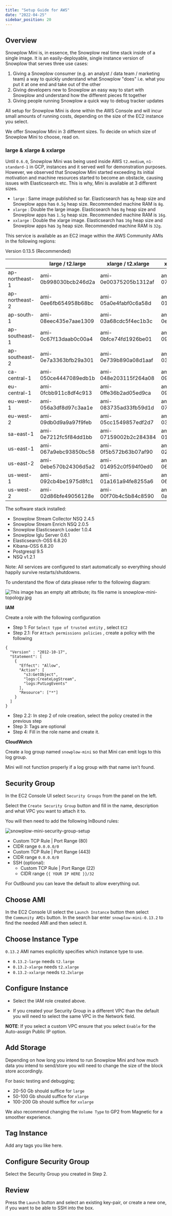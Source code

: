 ```yaml
---
title: "Setup Guide for AWS"
date: "2022-04-25"
sidebar_position: 20
---
```


## Overview

Snowplow Mini is, in essence, the Snowplow real time stack inside of a single image. It is an easily-deployable, single instance version of Snowplow that serves three use cases:

1. Giving a Snowplow consumer (e.g. an analyst / data team / marketing team) a way to quickly understand what Snowplow "does" i.e. what you put it at one end and take out of the other
2. Giving developers new to Snowplow an easy way to start with Snowplow and understand how the different pieces fit together
3. Giving people running Snowplow a quick way to debug tracker updates

All setup for Snowplow Mini is done within the AWS Console and will incur small amounts of running costs, depending on the size of the EC2 instance you select.

We offer Snowplow Mini in 3 different sizes. To decide on which size of Snowplow Mini to choose, read on.

### large & xlarge & xxlarge

Until `0.6.0`, Snowplow Mini was being used inside AWS `t2.medium`, `n1-standard-1` in GCP, instances and it served well for demonstration purposes. However, we observed that Snowplow Mini started exceeding its initial motivation and machine resources started to become an obstacle, causing issues with Elasticsearch etc. This is why, Mini is available at 3 different sizes.

- `large` : Same image published so far. Elasticsearch has `4g` heap size and Snowplow apps has `0.5g` heap size. Recommended machine RAM is `8g`.
- `xlarge` : Double the large image. Elasticsearch has `8g` heap size and Snowplow apps has `1.5g` heap size. Recommended machine RAM is `16g`.
- `xxlarge` : Double the xlarge image. Elasticsearch has `16g` heap size and Snowplow apps has `3g` heap size. Recommended machine RAM is `32g`.

This service is available as an EC2 image within the AWS Community AMIs in the following regions:

Version 0.13.5 (Recommended)

|  | large / t2.large | xlarge / t2.xlarge | xxlarge / t2.xxlarge |
| --- | --- | --- | --- |
| ap-northeast-1 | ami-0b998030bcb246d2a | ami-0e00375205b1312af | ami-07b9b4aad780ab926 |
| ap-northeast-2 | ami-0ee6fb654958b68bc | ami-05a0e4fabf0c6a58d | ami-01ff52fadaaa80c59 |
| ap-south-1 | ami-08eec435e7aae1309 | ami-03a68cdc5f4ec1b3c | ami-0eff78e40bc1c6746 |
| ap-southeast-1 | ami-0c67f13daab0c00a4 | ami-0bfce74fd1926be01 | ami-090df3c82c7076269 |
| ap-southeast-2 | ami-0e7a3363bfb29a301 | ami-0e739b890a08d1aaf | ami-03b0a762d7cae8513 |
| ca-central-1 | ami-050ce4447089edb1b | ami-048e203115f264a08 | ami-0956541c5fb585e2b |
| eu-central-1 | ami-0fcbb911c8df4c913 | ami-0ffe36b2ad05ed9ca | ami-09fa209fa03c3bd14 |
| eu-west-1 | ami-056a3df8d97c3aa1e | ami-083735ad33fb59d1d | ami-07ec8739cec3109c0 |
| eu-west-2 | ami-09db0d9a9a97f9feb | ami-05cc1549857edf2d7 | ami-03adf56e7562bcfed |
| sa-east-1 | ami-0e7212fc5f84dd1bb | ami-07159002b2c284384 | ami-01e4f39375c78340e |
| us-east-1 | ami-067a9ebc93850bc58 | ami-0f5b572b63b07af90 | ami-02138989e754cb7ff |
| us-east-2 | ami-0ebe570b24306d5a2 | ami-014952c0f594f0ed0 | ami-06e67b80bc00dcb78 |
| us-west-1 | ami-092cb4be1975d8fc1 | ami-01a161a94fe8255a6 | ami-06fb662db882996b4 |
| us-west-2 | ami-02d86bfe49056128e | ami-00f70b4c5b84c8590 | ami-0a7fd3a9abcefdae5 |

The software stack installed:

- Snowplow Stream Collector NSQ 2.4.5
- Snowplow Stream Enrich NSQ 2.0.5
- Snowplow Elasticsearch Loader 1.0.4
- Snowplow Iglu Server 0.6.1
- Elasticsearch-OSS 6.8.20
- Kibana-OSS 6.8.20
- Postgresql 9.5
- NSQ v1.2.1

Note: All services are configured to start automatically so everything should happily survive restarts/shutdowns.

To understand the flow of data please refer to the following diagram:

![This image has an empty alt attribute; its file name is snowplow-mini-topology.jpg](images/snowplow-mini-topology.jpg)

**IAM**

Create a role with the following configuration

- Step 1: For `Select type of trusted entity` , select `EC2`
- Step 2.1: For `Attach permissions policies` , create a policy with the following

```
{
  "Version" : "2012-10-17",
  "Statement": [
    {
      "Effect": "Allow",
      "Action": [
        "s3:GetObject",
        "logs:CreateLogStream",
        "logs:PutLogEvents"
      ],
      "Resource": ["*"]
    }
  ]
}
```

- Step 2.2: In step 2 of role creation, select the policy created in the previous step
- Step 3: Tags are optional
- Step 4: Fill in the role name and create it.

**CloudWatch**

Create a log group named `snowplow-mini` so that Mini can emit logs to this log group.

Mini will not function properly if a log group with that name isn't found.

## Security Group

In the EC2 Console UI select `Security Groups` from the panel on the left.

Select the `Create Security Group` button and fill in the name, description and what VPC you want to attach it to.

You will then need to add the following InBound rules:

![snowplow-mini-security-group-setup](images/security-groups-setup.png)

- Custom TCP Rule | Port Range (80)
- CIDR range `0.0.0.0/0`
- Custom TCP Rule | Port Range (443)
- CIDR range `0.0.0.0/0`
- SSH (optional):
    - Custom TCP Rule | Port Range (22)
    - CIDR range `{{ YOUR IP HERE }}/32`

For OutBound you can leave the default to allow everything out.

## Choose AMI

In the EC2 Console UI select the `Launch Instance` button then select the `Community AMIs` button. In the search bar enter `snowplow-mini-0.13.2` to find the needed AMI and then select it.

## Choose Instance Type

`0.13.2` AMI names explicitly specifies which instance type to use.

- `0.13.2-large` needs `t2.large`
- `0.13.2-xlarge` needs `t2.xlarge`
- `0.13.2-xxlarge` needs `t2.2xlarge`

## Configure Instance

- Select the IAM role created above.

- If you created your Security Group in a different VPC than the default you will need to select the same VPC in the Network field.

**NOTE**: If you select a custom VPC ensure that you select `Enable` for the Auto-assign Public IP option.

## Add Storage

Depending on how long you intend to run Snowplow Mini and how much data you intend to send/store you will need to change the size of the block store accordingly.

For basic testing and debugging;

- 20-50 Gb should suffice for `large`
- 50-100 Gb should suffice for `xlarge`
- 100-200 Gb should suffice for `xxlarge`

We also recommend changing the `Volume Type` to GP2 from Magnetic for a smoother experience.

## Tag Instance

Add any tags you like here.

## Configure Security Group

Select the Security Group you created in Step 2.

## Review

Press the `Launch` button and select an existing key-pair, or create a new one, if you want to be able to SSH into the box.
